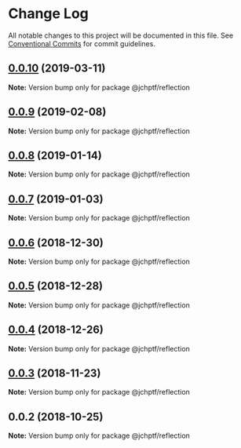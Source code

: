 # Change Log

All notable changes to this project will be documented in this file.
See [Conventional Commits](https://conventionalcommits.org) for commit guidelines.

## [0.0.10](https://github.com/jheinnic/portfolio-monorepo/compare/@jchptf/reflection@0.0.9...@jchptf/reflection@0.0.10) (2019-03-11)

**Note:** Version bump only for package @jchptf/reflection





## [0.0.9](https://github.com/jheinnic/portfolio-monorepo/compare/@jchptf/reflection@0.0.8...@jchptf/reflection@0.0.9) (2019-02-08)

**Note:** Version bump only for package @jchptf/reflection





## [0.0.8](https://github.com/jheinnic/portfolio-monorepo/compare/@jchptf/reflection@0.0.7...@jchptf/reflection@0.0.8) (2019-01-14)

**Note:** Version bump only for package @jchptf/reflection





## [0.0.7](https://github.com/jheinnic/portfolio-monorepo/compare/@jchptf/reflection@0.0.6...@jchptf/reflection@0.0.7) (2019-01-03)

**Note:** Version bump only for package @jchptf/reflection





## [0.0.6](https://github.com/jheinnic/portfolio-monorepo/compare/@jchptf/reflection@0.0.5...@jchptf/reflection@0.0.6) (2018-12-30)

**Note:** Version bump only for package @jchptf/reflection





## [0.0.5](https://github.com/jheinnic/portfolio-monorepo/compare/@jchptf/reflection@0.0.4...@jchptf/reflection@0.0.5) (2018-12-28)

**Note:** Version bump only for package @jchptf/reflection





## [0.0.4](https://github.com/jheinnic/portfolio-monorepo/compare/@jchptf/reflection@0.0.3...@jchptf/reflection@0.0.4) (2018-12-26)

**Note:** Version bump only for package @jchptf/reflection





## [0.0.3](https://github.com/jheinnic/portfolio-monorepo/compare/@jchptf/reflection@0.0.2...@jchptf/reflection@0.0.3) (2018-11-23)

**Note:** Version bump only for package @jchptf/reflection





## 0.0.2 (2018-10-25)

**Note:** Version bump only for package @jchptf/reflection

